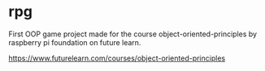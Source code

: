 # rpg
First OOP game project
made for the course object-oriented-principles by raspberry pi foundation 
on future learn.

https://www.futurelearn.com/courses/object-oriented-principles
